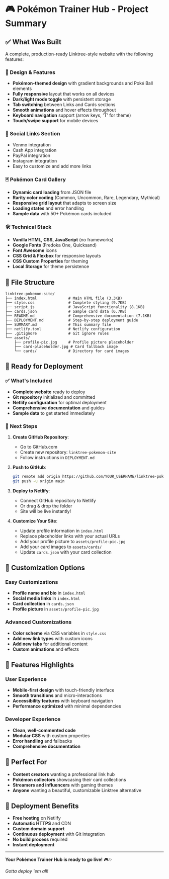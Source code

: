 # 🎮 Pokémon Trainer Hub - Project Summary

## ✅ What Was Built

A complete, production-ready Linktree-style website with the following features:

### 🎨 Design & Features
- **Pokémon-themed design** with gradient backgrounds and Poké Ball elements
- **Fully responsive** layout that works on all devices
- **Dark/light mode toggle** with persistent storage
- **Tab switching** between Links and Cards sections
- **Smooth animations** and hover effects throughout
- **Keyboard navigation** support (arrow keys, 'T' for theme)
- **Touch/swipe support** for mobile devices

### 🔗 Social Links Section
- Venmo integration
- Cash App integration  
- PayPal integration
- Instagram integration
- Easy to customize and add more links

### 🃏 Pokémon Card Gallery
- **Dynamic card loading** from JSON file
- **Rarity color coding** (Common, Uncommon, Rare, Legendary, Mythical)
- **Responsive grid layout** that adapts to screen size
- **Loading states** and error handling
- **Sample data** with 50+ Pokémon cards included

### 🛠️ Technical Stack
- **Vanilla HTML, CSS, JavaScript** (no frameworks)
- **Google Fonts** (Fredoka One, Quicksand)
- **Font Awesome** icons
- **CSS Grid & Flexbox** for responsive layouts
- **CSS Custom Properties** for theming
- **Local Storage** for theme persistence

## 📁 File Structure

```
linktree-pokemon-site/
├── index.html              # Main HTML file (3.3KB)
├── style.css               # Complete styling (9.7KB)
├── script.js               # JavaScript functionality (8.1KB)
├── cards.json              # Sample card data (6.7KB)
├── README.md               # Comprehensive documentation (7.1KB)
├── DEPLOYMENT.md           # Step-by-step deployment guide
├── SUMMARY.md              # This summary file
├── netlify.toml            # Netlify configuration
├── .gitignore              # Git ignore rules
└── assets/
    ├── profile-pic.jpg     # Profile picture placeholder
    ├── card-placeholder.jpg # Card fallback image
    └── cards/              # Directory for card images
```

## 🚀 Ready for Deployment

### ✅ What's Included
- **Complete website** ready to deploy
- **Git repository** initialized and committed
- **Netlify configuration** for optimal deployment
- **Comprehensive documentation** and guides
- **Sample data** to get started immediately

### 🎯 Next Steps

1. **Create GitHub Repository**:
   - Go to GitHub.com
   - Create new repository: `linktree-pokemon-site`
   - Follow instructions in `DEPLOYMENT.md`

2. **Push to GitHub**:
   ```bash
   git remote add origin https://github.com/YOUR_USERNAME/linktree-pokemon-site.git
   git push -u origin main
   ```

3. **Deploy to Netlify**:
   - Connect GitHub repository to Netlify
   - Or drag & drop the folder
   - Site will be live instantly!

4. **Customize Your Site**:
   - Update profile information in `index.html`
   - Replace placeholder links with your actual URLs
   - Add your profile picture to `assets/profile-pic.jpg`
   - Add your card images to `assets/cards/`
   - Update `cards.json` with your card collection

## 🎨 Customization Options

### Easy Customizations
- **Profile name and bio** in `index.html`
- **Social media links** in `index.html`
- **Card collection** in `cards.json`
- **Profile picture** in `assets/profile-pic.jpg`

### Advanced Customizations
- **Color scheme** via CSS variables in `style.css`
- **Add new link types** with custom icons
- **Add new tabs** for additional content
- **Custom animations** and effects

## 🌟 Features Highlights

### User Experience
- **Mobile-first design** with touch-friendly interface
- **Smooth transitions** and micro-interactions
- **Accessibility features** with keyboard navigation
- **Performance optimized** with minimal dependencies

### Developer Experience
- **Clean, well-commented code**
- **Modular CSS** with custom properties
- **Error handling** and fallbacks
- **Comprehensive documentation**

## 🎯 Perfect For

- **Content creators** wanting a professional link hub
- **Pokémon collectors** showcasing their card collections
- **Streamers and influencers** with gaming themes
- **Anyone** wanting a beautiful, customizable Linktree alternative

## 🚀 Deployment Benefits

- **Free hosting** on Netlify
- **Automatic HTTPS** and CDN
- **Custom domain support**
- **Continuous deployment** with Git integration
- **No build process** required
- **Instant deployment**

---

**Your Pokémon Trainer Hub is ready to go live!** 🎮✨

*Gotta deploy 'em all!* 